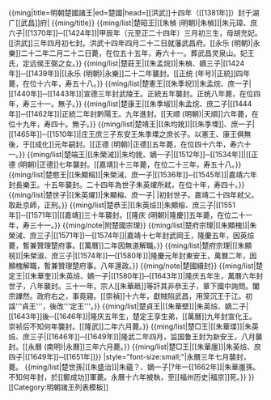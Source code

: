 {{ming|title=明朝楚國諸王|ed=楚國|head=[[洪武]]十四年（[[1381年]]）封于湖广[[武昌]]府|
{{ming/title}}
{{ming/list|楚昭王|[[朱楨 (明朝)|朱楨]]|朱元璋、庶六子|[[1370年]]─[[1424年]]|甲辰年（元至正二十四年）三月初三生，母胡充妃。[[洪武]]三年四月初七封。洪武十四年四月二十二日就藩武昌府。[[永乐 (明朝)|永樂]]二十二年二月二十二日薨，在位五十五年，寿六十一。葬武昌灵泉山。妃王氏，定远侯王弼之女。}}
{{ming/list|楚莊王|[[朱孟烷]]|朱楨、嫡三子|[[1424年]]─[[1439年]]|[[永乐 (明朝)|永樂]]二十二年襲封。[[正统 (年号)|正統]]四年薨，在位十六年，寿五十八。}}
{{ming/list|楚憲王|[[朱季堄]]|朱孟烷、庶一子|[[1440年]]─[[1443年]]|宣德三年封武陵王。正統五年襲封。正统八年薨，在位四年，寿三十一。無子。}}
{{ming/list|楚康王|[[朱季埱]]|朱孟烷、庶二子|[[1444年]]─[[1462年]]|正統二年封黔陽王。九年進封。[[天顺 (明朝)|天順]]六年薨，在位十九年，寿四十。無子。}}
{{ming/list|楚靖王|[[朱均鈋]]|[[朱季塛]]、庶一子|[[1465年]]─[[1510年]]|庄王庶三子东安王朱季塛之庶长子。以憲王、康王俱無後，于[[成化]]元年嗣封。[[正德 (明朝)|正德]]五年薨，在位四十六年，寿六十一。}}
{{ming/list|楚端王|[[朱榮㳦]]|朱均鈋、嫡一子|[[1512年]]─[[1534年]]|[[正德 (明朝)|正德]]七年襲封。[[嘉靖]]十三年薨，在位二十三年，寿五十八。}}
{{ming/list|楚愍王|[[朱顯榕]]|朱榮㳦、庶一子|[[1536年]]─[[1545年]]|嘉靖六年封長樂王。十五年襲封。二十四年為世子朱英燿所弒，在位十年，寿四十。}}
{{ming/list|楚世子|[[朱英燿]]|朱顯榕、庶一子|  |初封世子。嘉靖二十四年弒父。取赴京師，正刑。}}
{{ming/list|楚恭王|[[朱英㷿]]|朱顯榕、庶三子|[[1551年]]─[[1571年]]|[[嘉靖]]三十年襲封。[[隆庆 (明朝)|隆慶]]五年薨，在位二十一年，寿三十一。}}
{{ming/note|附楚國宗理}}
{{ming/list|楚府宗理|[[朱顯槐]]|朱榮㳦、庶三子|[[1571年]]—[[1574年]]|嘉靖十七年封武岡王，隆慶五年，因英㷿薨，暫兼贊理楚府事。[[萬曆]]二年因無道解職。}}
{{ming/list|楚府宗理|[[朱顯梡]]|朱榮淑、庶三子|[[1574年]]—[[1580年]]|隆慶元年封東安王，萬曆二年，因顯槐解職，暫兼贊理楚府事。八年還政。}}
{{ming/note|楚國續封}}
{{ming/list|楚定王|[[朱華奎]]|朱英㷿、嫡一子|[[1580年]]─[[1643年]]|隆庆五年生，萬曆六年封世子，八年襲封。三十一年，宗人[[朱華趆]]等訐其非恭王子，章下國中詢問。闔宗譁然。政府右之，事竟寢。[[崇禎]]十六年，獻賊陷武昌，用笼沉王于江。初諡'''貞王'''，後改'''定王'''。}}
{{ming/list|楚貞王|[[朱華壁]]|朱英㷿、嫡二子|[[1643年]]後─[[1646年]]|隆庆五年生，楚定王孪生弟，[[萬曆]]九年封宣化王。崇祯后不知何年襲封。[[隆武]]二年六月薨。}}
{{ming/list|楚□王|[[朱華堞]]|朱英㷿、庶三子|[[1646年]]─[[1649年]]|隆武二年四月，监国鲁王封为新安王，八月襲封。[[永曆 (南明)|永曆]]三年六月薨。}}
{{ming/list|楚□王|[[朱華廛]]|朱英㷿、庶四子|[[1649年]]─[[1651年]]}}
|style="font-size:small;"|永曆三年七月襲封，薨。
{{ming/list|楚世孫|[[朱盛治]]|朱蘊？、嫡一子|?年一[[1662年]]|朱華廛孫。不知何年封，於[[鄭成功]]軍薨。永曆十六年被執，至[[福州历史|福京]]死。}}
}}<noinclude>
[[Category:明朝諸王列表模板]]
</noinclude>